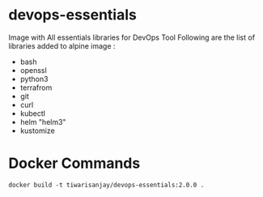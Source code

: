 # devops-essentials
Image with All essentials libraries for DevOps Tool 
Following are the list of libraries added to alpine image :
- bash
- openssl
- python3
- terrafrom
- git
- curl
- kubectl
- helm "helm3"
- kustomize

# Docker Commands 
    docker build -t tiwarisanjay/devops-essentials:2.0.0 .
    
